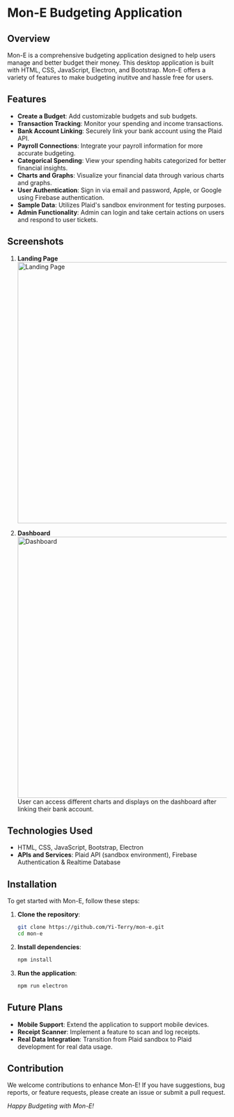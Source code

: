 # Mon-E Budgeting Application

## Overview

Mon-E is a comprehensive budgeting application designed to help users manage and better budget their money. This desktop application is built with HTML, CSS, JavaScript, Electron, and Bootstrap. Mon-E offers a variety of features to make budgeting inutitve and hassle free for users.

## Features
- **Create a Budget**: Add customizable budgets and sub budgets. 
- **Transaction Tracking**: Monitor your spending and income transactions.
- **Bank Account Linking**: Securely link your bank account using the Plaid API.
- **Payroll Connections**: Integrate your payroll information for more accurate budgeting.
- **Categorical Spending**: View your spending habits categorized for better financial insights.
- **Charts and Graphs**: Visualize your financial data through various charts and graphs.
- **User Authentication**: Sign in via email and password, Apple, or Google using Firebase authentication.
- **Sample Data**: Utilizes Plaid's sandbox environment for testing purposes.
- **Admin Functionality**: Admin can login and take certain actions on users and respond to user tickets.
  
## Screenshots

1. **Landing Page**
   <br/>
   <img width="600" alt="Landing Page" src="https://github.com/Yi-Terry/mon-e/blob/main/assets/MonEimage1.png">
   <br/>

2. **Dashboard**
   <br/>
   <img width="600" alt="Dashboard" src="https://github.com/Yi-Terry/mon-e/blob/main/assets/MonEimage2.jpg">
   <br/>
   User can access different charts and displays on the dashboard after linking their bank account. 

## Technologies Used

- HTML, CSS, JavaScript, Bootstrap, Electron
- **APIs and Services**: Plaid API (sandbox environment), Firebase Authentication & Realtime Database

## Installation

To get started with Mon-E, follow these steps:

1. **Clone the repository**:
    ```sh
    git clone https://github.com/Yi-Terry/mon-e.git
    cd mon-e
    ```

2. **Install dependencies**:
    ```sh
    npm install
    ```

3. **Run the application**:
    ```sh
    npm run electron
    ```

## Future Plans

- **Mobile Support**: Extend the application to support mobile devices.
- **Receipt Scanner**: Implement a feature to scan and log receipts.
- **Real Data Integration**: Transition from Plaid sandbox to Plaid development for real data usage.

## Contribution

We welcome contributions to enhance Mon-E! If you have suggestions, bug reports, or feature requests, please create an issue or submit a pull request.


*Happy Budgeting with Mon-E!*
